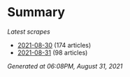 # Summary
*Latest scrapes*
* [2021-08-30](https://github.com/nuuuwan/news_lk/blob/data/news_lk.2021-08-30.json) (174 articles)
* [2021-08-31](https://github.com/nuuuwan/news_lk/blob/data/news_lk.2021-08-31.json) (98 articles)

*Generated at 06:08PM, August 31, 2021*